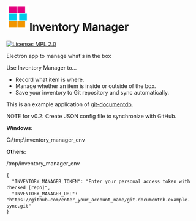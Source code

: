 <img alt="Inventory Manager" src="https://github.com/sosuisen/inventory-manager/blob/main/assets/inventory_manager_icon-128x128.png" width=60 height=60 align="left"> 

# Inventory Manager
[![License: MPL 2.0](https://img.shields.io/badge/License-MPL%202.0-brightgreen.svg)](LICENSE)

Electron app to manage what's in the box

Use Inventory Manager to...
- Record what item is where.
- Manage whether an item is inside or outside of the box.
- Save your inventory to Git repository and sync automatically.

This is an example application of [git-documentdb](https://github.com/sosuisen/git-documentdb).

NOTE for v0.2: Create JSON config file to synchronize with GitHub.

**Windows:**

 C:\tmp\inventory_manager_env

**Others:**

 /tmp/inventory_manager_env

```
{
  "INVENTORY_MANAGER_TOKEN": "Enter your personal access token with checked [repo]",
  "INVENTORY_MANAGER_URL": "https://github.com/enter_your_account_name/git-documentdb-example-sync.git"
}
```


 